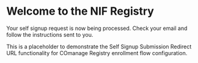 
# Welcome to the NIF Registry

Your self signup request is now being processed.
Check your email and follow the instructions sent to you.

This is a placeholder to demonstrate the Self Signup Submission 
Redirect URL functionality for COmanage Registry enrollment
flow configuration.
